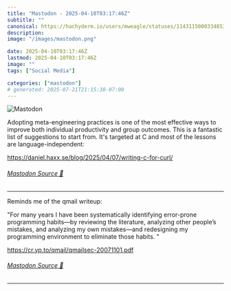 ```yaml
---
title: "Mastodon - 2025-04-10T03:17:46Z"
subtitle: ""
canonical: https://hachyderm.io/users/mweagle/statuses/114311500033485338
description:
image: "/images/mastodon.png"

date: 2025-04-10T03:17:46Z
lastmod: 2025-04-10T03:17:46Z
image: ""
tags: ["Social Media"]

categories: ["mastodon"]
# generated: 2025-07-21T21:15:38-07:00
---
```

![Mastodon](/images/mastodon.png)

<p>Adopting meta-engineering practices is one of the most effective ways to improve both individual productivity and group outcomes. This is a fantastic list of suggestions to start from. It&#39;s targeted at C and most of the lessons are language-independent:</p><p><a href="https://daniel.haxx.se/blog/2025/04/07/writing-c-for-curl/" target="_blank" rel="nofollow noopener noreferrer" translate="no"><span class="invisible">https://</span><span class="ellipsis">daniel.haxx.se/blog/2025/04/07</span><span class="invisible">/writing-c-for-curl/</span></a></p>


###### [Mastodon Source 🐘](https://hachyderm.io/@mweagle/114311500033485338)

___

<p>Reminds me of the qmail writeup:</p><p>&quot;For many years I have been systematically identifying error-prone programming habits—by reviewing the literature, analyzing other people’s mistakes, and analyzing my own mistakes—and redesigning my programming environment to eliminate those habits. &quot;</p><p><a href="https://cr.yp.to/qmail/qmailsec-20071101.pdf" target="_blank" rel="nofollow noopener noreferrer" translate="no"><span class="invisible">https://</span><span class="ellipsis">cr.yp.to/qmail/qmailsec-200711</span><span class="invisible">01.pdf</span></a></p>


###### [Mastodon Source 🐘](https://hachyderm.io/@mweagle/114311514717882143)

___
